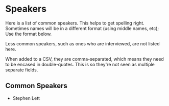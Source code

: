 # Speakers

Here is a list of common speakers. This helps to get spelling right. Sometimes names will be in a different format (using middle names, etc); Use the format below.

Less common speakers, such as ones who are interviewed, are not listed here.

When added to a CSV, they are comma-separated, which means they need to be encased in double-quotes. This is so they're not seen as multiple separate fields.


## Common Speakers
* Stephen Lett



